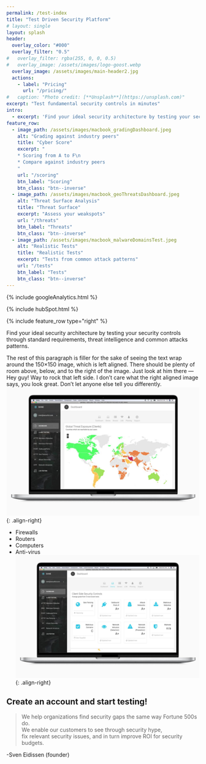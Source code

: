 ```yaml
---
permalink: /test-index
title: "Test Driven Security Platform"
# layout: single
layout: splash
header:
  overlay_color: "#000"
  overlay_filter: "0.5"
#   overlay_filter: rgba(255, 0, 0, 0.5)
#   overlay_image: /assets/images/logo-goost.webp
  overlay_image: /assets/images/main-header2.jpg
  actions:
    - label: "Pricing"
      url: "/pricing/"
#   caption: "Photo credit: [**Unsplash**](https://unsplash.com)"
excerpt: "Test fundamental security controls in minutes"
intro: 
  - excerpt: 'Find your ideal security architecture by testing your security controls through standard requirements, threat intelligence and common attacks patterns.'
feature_row:
  - image_path: /assets/images/macbook_gradingDashboard.jpeg
    alt: "Grading against industry peers"
    title: "Cyber Score"
    excerpt: "
    * Scoring from A to F\n
    * Compare against industry peers
    "
    url: "/scoring"
    btn_label: "Scoring"
    btn_class: "btn--inverse"
  - image_path: /assets/images/macbook_geoThreatsDashboard.jpeg
    alt: "Threat Surface Analysis"
    title: "Threat Surface"
    excerpt: "Assess your weakspots"
    url: "/threats"
    btn_label: "Threats"
    btn_class: "btn--inverse"
  - image_path: /assets/images/macbook_malwareDomainsTest.jpeg
    alt: "Realistic Tests"
    title: "Realistic Tests"
    excerpt: "Tests from common attack patterns"
    url: "/tests"
    btn_label: "Tests"
    btn_class: "btn--inverse"
---
```

<!-- Google analytics -->
{% include googleAnalytics.html %}
<!-- Hub Spot analytics -->
{% include hubSpot.html %}

{% include feature_row type="right" %}

Find your ideal security architecture by testing your security controls through standard requirements, threat intelligence and common attacks patterns.

The rest of this paragraph is filler for the sake of seeing the text wrap around the 150×150 image, which is left aligned. There should be plenty of room above, below, and to the right of the image. Just look at him there — Hey guy! Way to rock that left side. I don’t care what the right aligned image says, you look great. Don’t let anyone else tell you differently.
![image-center](/assets/images/macbook_geoThreatsDashboard.jpeg){: .align-right}


* Firewalls
* Routers
* Computers
* Anti-virus
![image-center](/assets/images/macbook_gradingDashboard.jpeg){: .align-right}


## Create an account and start testing!

<script charset="utf-8" type="text/javascript" src="//js.hsforms.net/forms/shell.js"></script>
<script>
  hbspt.forms.create({
	portalId: "8898112",
	formId: "2b1cfdb3-6618-4dd8-86e4-4786274c0d38"
});
</script>


>We help organizations find security gaps the same way Fortune 500s do.  
>We enable our customers to see through security hype,  
>fix relevant security issues, 
>and in turn improve ROI for security budgets. 

-Sven Eidissen (founder)